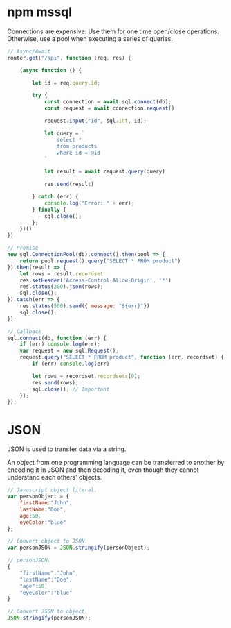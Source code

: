# npm mssql

Connections are expensive. Use them for one time open/close operations. Otherwise, use a pool when executing a series of queries.

```Javascript
// Async/Await
router.get("/api", function (req, res) {

    (async function () {

        let id = req.query.id;

        try {
            const connection = await sql.connect(db);
            const request = await connection.request()

            request.input("id", sql.Int, id);

            let query = `
                select *
                from products
                where id = @id
            `

            let result = await request.query(query)

            res.send(result)

        } catch (err) {
            console.log("Error: " + err);
        } finally {
            sql.close();
        };
    })()
})

// Promise
new sql.ConnectionPool(db).connect().then(pool => {
    return pool.request().query("SELECT * FROM product")
}).then(result => {
    let rows = result.recordset
    res.setHeader('Access-Control-Allow-Origin', '*')
    res.status(200).json(rows);
    sql.close();
}).catch(err => {
    res.status(500).send({ message: "${err}"})
    sql.close();
});

// Callback
sql.connect(db, function (err) {
    if (err) console.log(err);
    var request = new sql.Request();
    request.query("SELECT * FROM product", function (err, recordset) {
        if (err) console.log(err)

        let rows = recordset.recordsets[0];
        res.send(rows);
        sql.close(); // Important
    });
});
```

# JSON

JSON is used to transfer data via a string.

An object from one programming language can be transferred to another by encoding it in JSON and then decoding it, even though they cannot understand each others' objects.

```Javascript
// Javascript object literal.
var personObject = {
    firstName:"John",
    lastName:"Doe",
    age:50,
    eyeColor:"blue"
};

// Convert object to JSON.
var personJSON = JSON.stringify(personObject);

// personJSON.
{
    "firstName":"John",
    "lastName":"Doe",
    "age":50,
    "eyeColor":"blue"
}

// Convert JSON to object.
JSON.stringify(personJSON);
```
